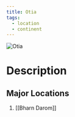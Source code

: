 ```yaml
---
title: Otia
tags:
  - location
  - continent
---
```

<img src="../../images/otia.webp" alt="Otia" usemap="#otia">  
  
<map name="otia">  
  <area shape="circle" coords="280,630,45" alt="Bharn Darom" href="Bharn-Darom"> 
</map>

# Description

## Major Locations
1. [[Bharn Darom]]